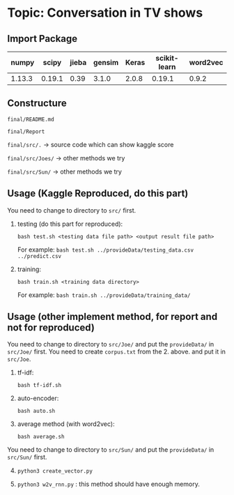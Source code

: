 # Topic: Conversation in TV shows

## Import Package

| numpy | scipy | jieba | gensim | Keras | scikit-learn | word2vec |
|-------|-------|-------|--------|-------|--------------|----------|
|1.13.3 |0.19.1 | 0.39  | 3.1.0  | 2.0.8 |    0.19.1    |  0.9.2   |


## Constructure
`final/README.md`

`final/Report`

`final/src/.` -> source code which can show kaggle score

`final/src/Joes/` -> other methods we try

`final/src/Sun/` -> other methods we try
     
## Usage (Kaggle Reproduced, do this part)
You need to change to directory to `src/` first.

1. testing (do this part for reproduced):

	`bash test.sh <testing data file path> <output result file path>`

	For example:
	`bash test.sh ../provideData/testing_data.csv ../predict.csv`

2. training:

	`bash train.sh <training data directory>`

	For example:
	`bash train.sh ../provideData/training_data/`

## Usage (other implement method, for report and not for reproduced)
You need to change to directory to `src/Joe/` and put the `provideData/` in `src/Joe/` first.
You need to create `corpus.txt` from the 2. above. and put it in `src/Joe`.

1. tf-idf:
	
	`bash tf-idf.sh`

2. auto-encoder:

	`bash auto.sh`

3. average method (with word2vec):

	`bash average.sh`

You need to change to directory to `src/Sun/` and put the `provideData/` in `src/Sun/` first.

4. `python3 create_vector.py`

5. `python3 w2v_rnn.py` : this method should have enough memory.


